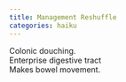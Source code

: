 ```yaml
---
title: Management Reshuffle
categories: haiku
---
```

Colonic douching.  
Enterprise digestive tract  
Makes bowel movement.